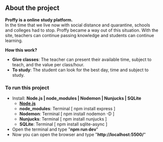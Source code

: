 ## About the project
**Proffy is a online study platform.** <br>
In the time that we live now with social distance and quarantine, 
schools and colleges had to stop. Proffy became a way out of this situation. 
With the site, teachers can continue passing knowledge and students can continue learning. <br>

**How this work?** <br>
- **Give classes**: The teacher can present their available time, subject to teach, and the value per class/hour.
- **To study**:  The student can look for the best day, time and subject to study.

### To run this project
- Install: **Node.js | node_modules | Nodemon | Nunjucks | SQLite**
  - [**Node.js**](https://nodejs.org/en/)
  - **node_modules**: Terminal [ npm install express ]
  - **Nodemon**: Terminal [ npm install nodemon -D ]
  - **Nunjucks**: Terminal [ npm install nunjucks ]
  - **SQLite**: Terminal [ npm install sqlite-async ]
- Open the terminal and type "**npm run dev**"
- Now you can open the browser and type "**http://localhost:5500/**"